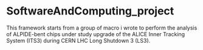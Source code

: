 # SoftwareAndComputing_project

This framework starts from a group of macro i wrote to perform the analysis of ALPIDE-bent chips under study upgrade of the ALICE Inner Tracking System (ITS3) during CERN LHC Long Shutdown 3 (LS3).
